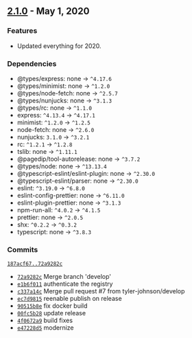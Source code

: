 ## [2.1.0](https://github.com/tyler-johnson/tylerjohnson.me/tree/release/1/) - May 1, 2020

### Features
- Updated everything for 2020.

### Dependencies
- @types/express: none → `^4.17.6`
- @types/minimist: none → `^1.2.0`
- @types/node-fetch: none → `^2.5.7`
- @types/nunjucks: none → `^3.1.3`
- @types/rc: none → `^1.1.0`
- express: `^4.13.4` → `^4.17.1`
- minimist: `^1.2.0` → `^1.2.5`
- node-fetch: none → `^2.6.0`
- nunjucks: `3.1.0` → `^3.2.1`
- rc: `^1.2.1` → `^1.2.8`
- tslib: none → `^1.11.1`
- @pagedip/tool-autorelease: none → `^3.7.2`
- @types/node: none → `^13.13.4`
- @typescript-eslint/eslint-plugin: none → `^2.30.0`
- @typescript-eslint/parser: none → `^2.30.0`
- eslint: `^3.19.0` → `^6.8.0`
- eslint-config-prettier: none → `^6.11.0`
- eslint-plugin-prettier: none → `^3.1.3`
- npm-run-all: `^4.0.2` → `^4.1.5`
- prettier: none → `^2.0.5`
- shx: `^0.2.2` → `^0.3.2`
- typescript: none → `^3.8.3`

### Commits
[`187acf67..72a9282c`](https://github.com/tyler-johnson/tylerjohnson.me/compare/187acf67bce09d08372ed4e04816a8a1c4f41d22..72a9282cd1ce656f51c136a903dd987569762f2f)
- [`72a9282c`](https://github.com/tyler-johnson/tylerjohnson.me/commit/72a9282cd1ce656f51c136a903dd987569762f2f) Merge branch 'develop'
- [`e1b6f011`](https://github.com/tyler-johnson/tylerjohnson.me/commit/e1b6f011cfbe70dddf58aa5ddac67c41e87887cc) authenticate the registry
- [`c337a14c`](https://github.com/tyler-johnson/tylerjohnson.me/commit/c337a14c2fd3087617fdfac1155c7e25785212d3) Merge pull request #7 from tyler-johnson/develop
- [`ec7d9815`](https://github.com/tyler-johnson/tylerjohnson.me/commit/ec7d9815aa0c3840e049533d3bd7bbf2cc460844) reenable publish on release
- [`90515b8e`](https://github.com/tyler-johnson/tylerjohnson.me/commit/90515b8e42bd1755f974859eb3142b7880c3bce3) fix docker build
- [`00fc5b28`](https://github.com/tyler-johnson/tylerjohnson.me/commit/00fc5b28cdf4c0dcc0ac9429acd72f989569ea55) update release
- [`4f0672a9`](https://github.com/tyler-johnson/tylerjohnson.me/commit/4f0672a91f7ebca3a56150b3e7f2dc8fddae9205) build fixes
- [`e47228d5`](https://github.com/tyler-johnson/tylerjohnson.me/commit/e47228d538b45ea89be7b5b4383bc3c709b3032a) modernize


